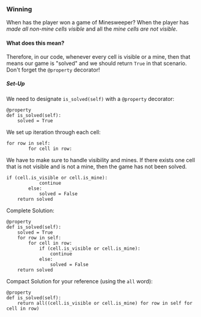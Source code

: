 ### Winning
When has the player won a game of Minesweeper? When the player has *made all non-mine cells visible* and all the *mine cells are not visible*. 

#### What does this mean?
Therefore, in our code, whenever every cell is visible or a mine, then that means our game is "solved" and we should return `True` in that scenario. Don't forget the `@property` decorator!

##### Set-Up
We need to designate `is_solved(self)` with a `@property` decorator:
```
@property
def is_solved(self):
    solved = True
```

We set up iteration through each cell:
```
for row in self:
    	for cell in row:     
```
We have to make sure to handle visibility and mines. If there exists one cell that is not visible and is not a mine, then the game has not been solved.
```
if (cell.is_visible or cell.is_mine):
            continue
        else:
            solved = False      
	return solved
```

Complete Solution:
```
@property
def is_solved(self):
    solved = True
    for row in self:
    	for cell in row:  
            if (cell.is_visible or cell.is_mine):
            	continue
       		else:
            	solved = False      
	return solved
```

Compact Solution for your reference (using the `all` word):
```
@property
def is_solved(self):
    return all((cell.is_visible or cell.is_mine) for row in self for cell in row)	
```
